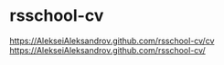 # rsschool-cv
https://AlekseiAleksandrov.github.com/rsschool-cv/cv
https://AlekseiAleksandrov.github.com/rsschool-cv/
